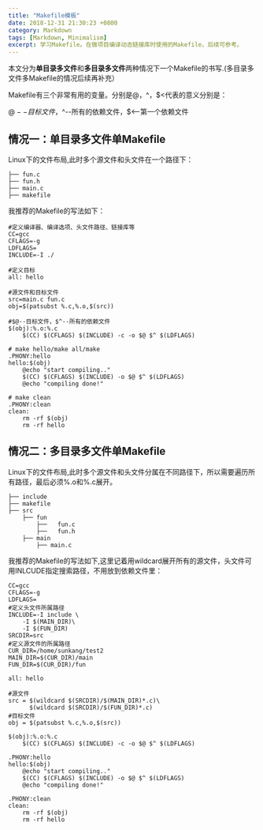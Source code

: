 ```yaml
---
title: "Makefile模板"
date: 2018-12-31 21:30:23 +0800
category: Markdown
tags: [Markdown, Minimalism]
excerpt: 学习Makefile。在做项目编译动态链接库时使用的Makefile，后续可参考。
---
```


本文分为**单目录多文件**和**多目录多文件**两种情况下一个Makefile的书写.(多目录多文件多Makefile的情况后续再补充）

Makefile有三个非常有用的变量。分别是$@，$^，$<代表的意义分别是：

$@--目标文件，$^--所有的依赖文件，$<--第一个依赖文件

## 情况一：单目录多文件单Makefile

Linux下的文件布局,此时多个源文件和头文件在一个路径下：
```
├── fun.c
├── fun.h
├── main.c
├── makefile
```
我推荐的Makefile的写法如下：
```shell
#定义编译器、编译选项、头文件路径、链接库等
CC=gcc
CFLAGS=-g
LDFLAGS=
INCLUDE=-I ./

#定义目标
all: hello

#源文件和目标文件
src=main.c fun.c
obj=$(patsubst %.c,%.o,$(src))

#$@--目标文件，$^--所有的依赖文件
$(obj):%.o:%.c
	$(CC) $(CFLAGS) $(INCLUDE) -c -o $@ $^ $(LDFLAGS)

# make hello/make all/make
.PHONY:hello
hello:$(obj)
	@echo "start compiling.."
	$(CC) $(CFLAGS) $(INCLUDE) -o $@ $^ $(LDFLAGS)
	@echo "compiling done!"

# make clean
.PHONY:clean
clean:
	rm -rf $(obj)
	rm -rf hello

```

## 情况二：多目录多文件单Makefile

Linux下的文件布局,此时多个源文件和头文件分属在不同路径下，所以需要遍历所有路径，最后必须%.o和%.c展开。
```
├── include
├── makefile
├── src
    ├── fun
    	├──   fun.c
    	├──   fun.h
    ├── main
        ├── main.c
```
我推荐的Makefile的写法如下,这里记着用wildcard展开所有的源文件，头文件可用INLCUDE指定搜索路径，不用放到依赖文件里：
```shell
CC=gcc
CFLAGS=-g
LDFLAGS=
#定义头文件所属路径
INCLUDE=-I include \
	-I $(MAIN_DIR)\
	-I $(FUN_DIR)
SRCDIR=src
#定义源文件的所属路径
CUR_DIR=/home/sunkang/test2
MAIN_DIR=$(CUR_DIR)/main
FUN_DIR=$(CUR_DIR)/fun

all: hello

#源文件
src = $(wildcard $(SRCDIR)/$(MAIN_DIR)*.c)\
      $(wildcard $(SRCDIR)/$(FUN_DIR)*.c)
#目标文件      
obj = $(patsubst %.c,%.o,$(src))

$(obj):%.o:%.c
	$(CC) $(CFLAGS) $(INCLUDE) -c -o $@ $^ $(LDFLAGS)

.PHONY:hello
hello:$(obj)
	@echo "start compiling.."
	$(CC) $(CFLAGS) $(INCLUDE) -o $@ $^ $(LDFLAGS)
	@echo "compiling done!"

.PHONY:clean
clean:
	rm -rf $(obj)
	rm -rf hello

```
